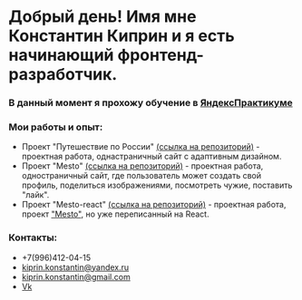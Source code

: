 # Добрый день! Имя мне Константин Киприн и я есть начинающий фронтенд-разработчик.
### В данный момент я прохожу обучение в [ЯндексПрактикуме](https://praktikum.yandex.ru/profile/web/)

### Мои работы и опыт:
* Проект "Путешествие по России" [(ссылка на репозиторий)](https://github.com/Etsugi/russian-travel) - проектная работа, однастраничный сайт с адаптивным дизайном.
* Проект "Mesto" [(ссылка на репозиторий)](https://github.com/Etsugi/mesto) - проектная работа, одностраничный сайт, где пользователь может создать свой профиль, поделиться изображениями, посмотреть чужие, поставить "лайк".
* Проект "Mesto-react" [(ссылка на репозиторий)](https://github.com/Etsugi/mesto-react) - проектная работа, проект ["Mesto"](https://github.com/Etsugi/mesto), но уже переписанный на React.

### Контакты:
* +7(996)412-04-15
* kiprin.konstantin@yandex.ru
* kiprin.konstantin@gmail.com
* [Vk](https://vk.com/sieli)

<!--
**Etsugi/Etsugi** is a ✨ _special_ ✨ repository because its `README.md` (this file) appears on your GitHub profile.

Here are some ideas to get you started:

- 🔭 I’m currently working on ...
- 🌱 I’m currently learning ...
- 👯 I’m looking to collaborate on ...
- 🤔 I’m looking for help with ...
- 💬 Ask me about ...
- 📫 How to reach me: ...
- 😄 Pronouns: ...
- ⚡ Fun fact: ...
-->

